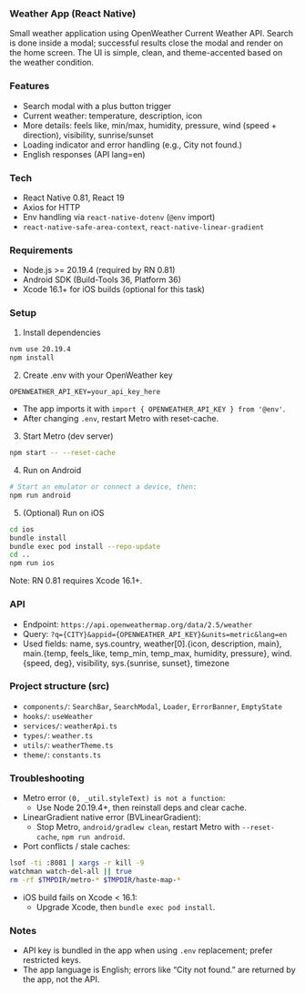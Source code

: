 ### Weather App (React Native)

Small weather application using OpenWeather Current Weather API. Search is done inside a modal; successful results close the modal and render on the home screen. The UI is simple, clean, and theme-accented based on the weather condition.

### Features

- Search modal with a plus button trigger
- Current weather: temperature, description, icon
- More details: feels like, min/max, humidity, pressure, wind (speed + direction), visibility, sunrise/sunset
- Loading indicator and error handling (e.g., City not found.)
- English responses (API lang=en)

### Tech

- React Native 0.81, React 19
- Axios for HTTP
- Env handling via `react-native-dotenv` (`@env` import)
- `react-native-safe-area-context`, `react-native-linear-gradient`

### Requirements

- Node.js >= 20.19.4 (required by RN 0.81)
- Android SDK (Build-Tools 36, Platform 36)
- Xcode 16.1+ for iOS builds (optional for this task)

### Setup

1. Install dependencies

```sh
nvm use 20.19.4
npm install
```

2. Create .env with your OpenWeather key

```env
OPENWEATHER_API_KEY=your_api_key_here
```

- The app imports it with `import { OPENWEATHER_API_KEY } from '@env'`.
- After changing `.env`, restart Metro with reset-cache.

3. Start Metro (dev server)

```sh
npm start -- --reset-cache
```

4. Run on Android

```sh
# Start an emulator or connect a device, then:
npm run android
```

5. (Optional) Run on iOS

```sh
cd ios
bundle install
bundle exec pod install --repo-update
cd ..
npm run ios
```

Note: RN 0.81 requires Xcode 16.1+.

### API

- Endpoint: `https://api.openweathermap.org/data/2.5/weather`
- Query: `?q={CITY}&appid={OPENWEATHER_API_KEY}&units=metric&lang=en`
- Used fields: name, sys.country, weather[0].{icon, description, main}, main.{temp, feels_like, temp_min, temp_max, humidity, pressure}, wind.{speed, deg}, visibility, sys.{sunrise, sunset}, timezone

### Project structure (src)

- `components/`: `SearchBar`, `SearchModal`, `Loader`, `ErrorBanner`, `EmptyState`
- `hooks/`: `useWeather`
- `services/`: `weatherApi.ts`
- `types/`: `weather.ts`
- `utils/`: `weatherTheme.ts`
- `theme/`: `constants.ts`

### Troubleshooting

- Metro error `(0, _util.styleText) is not a function`:
  - Use Node 20.19.4+, then reinstall deps and clear cache.
- LinearGradient native error (BVLinearGradient):
  - Stop Metro, `android/gradlew clean`, restart Metro with `--reset-cache`, `npm run android`.
- Port conflicts / stale caches:

```sh
lsof -ti :8081 | xargs -r kill -9
watchman watch-del-all || true
rm -rf $TMPDIR/metro-* $TMPDIR/haste-map-*
```

- iOS build fails on Xcode < 16.1:
  - Upgrade Xcode, then `bundle exec pod install`.

### Notes

- API key is bundled in the app when using `.env` replacement; prefer restricted keys.
- The app language is English; errors like “City not found.” are returned by the app, not the API.
